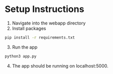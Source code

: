 Setup Instructions
==================
1. Navigate into the webapp directory
2. Install packages
```sh
pip install -r requirements.txt
```
3. Run the app
```sh
python3 app.py
```
4. The app should be running on localhost:5000.
